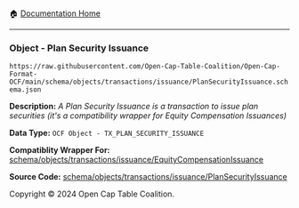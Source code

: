:house: [Documentation Home](../../../../../README.md)

---

### Object - Plan Security Issuance

`https://raw.githubusercontent.com/Open-Cap-Table-Coalition/Open-Cap-Format-OCF/main/schema/objects/transactions/issuance/PlanSecurityIssuance.schema.json`

  **Description:** _A Plan Security Issuance is a transaction to issue plan securities (it's a compatibility wrapper for Equity Compensation Issuances)_
  
  **Data Type:** `OCF Object - TX_PLAN_SECURITY_ISSUANCE`
  
  **Compatiblity Wrapper For:** [schema/objects/transactions/issuance/EquityCompensationIssuance](./EquityCompensationIssuance.md)
  
  **Source Code:** [schema/objects/transactions/issuance/PlanSecurityIssuance](../../../../../../schema/objects/transactions/issuance/PlanSecurityIssuance.schema.json)

Copyright © 2024 Open Cap Table Coalition.
